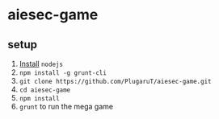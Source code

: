 # aiesec-game
## setup
1. [Install](https://nodejs.org/en/download/package-manager/) `nodejs`
2. `npm install -g grunt-cli`
3. `git clone https://github.com/PlugaruT/aiesec-game.git`
4. `cd aiesec-game`
5. `npm install`
6. `grunt` to run the mega game 
